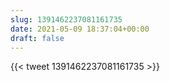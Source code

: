```yaml
---
slug: 1391462237081161735
date: 2021-05-09 18:37:04+00:00
draft: false
---
```


{{< tweet 1391462237081161735 >}}
